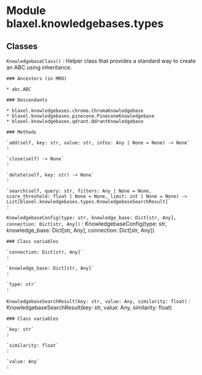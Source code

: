 Module blaxel.knowledgebases.types
==================================

Classes
-------

`KnowledgebaseClass()`
:   Helper class that provides a standard way to create an ABC using
    inheritance.

    ### Ancestors (in MRO)

    * abc.ABC

    ### Descendants

    * blaxel.knowledgebases.chroma.ChromaKnowledgebase
    * blaxel.knowledgebases.pinecone.PineconeKnowledgebase
    * blaxel.knowledgebases.qdrant.QdrantKnowledgebase

    ### Methods

    `add(self, key: str, value: str, infos: Any | None = None) ‑> None`
    :

    `close(self) ‑> None`
    :

    `delete(self, key: str) ‑> None`
    :

    `search(self, query: str, filters: Any | None = None, score_threshold: float | None = None, limit: int | None = None) ‑> List[blaxel.knowledgebases.types.KnowledgebaseSearchResult]`
    :

`KnowledgebaseConfig(type: str, knowledge_base: Dict[str, Any], connection: Dict[str, Any])`
:   KnowledgebaseConfig(type: str, knowledge_base: Dict[str, Any], connection: Dict[str, Any])

    ### Class variables

    `connection: Dict[str, Any]`
    :

    `knowledge_base: Dict[str, Any]`
    :

    `type: str`
    :

`KnowledgebaseSearchResult(key: str, value: Any, similarity: float)`
:   KnowledgebaseSearchResult(key: str, value: Any, similarity: float)

    ### Class variables

    `key: str`
    :

    `similarity: float`
    :

    `value: Any`
    :